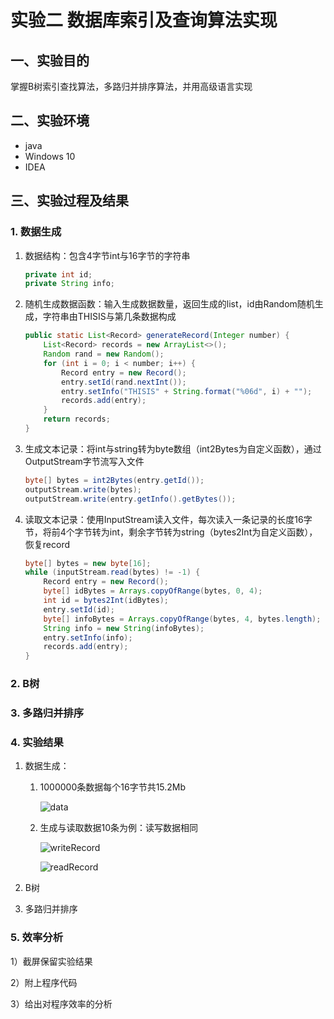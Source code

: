 # 实验二 数据库索引及查询算法实现

## 一、实验目的

掌握B树索引查找算法，多路归并排序算法，并用高级语言实现

## 二、实验环境

- java
- Windows 10
- IDEA

## 三、实验过程及结果

### 1. 数据生成

1. 数据结构：包含4字节int与16字节的字符串

   ```java
   private int id;
   private String info;
   ```

2. 随机生成数据函数：输入生成数据数量，返回生成的list，id由Random随机生成，字符串由THISIS与第几条数据构成

   ```java
   public static List<Record> generateRecord(Integer number) {
       List<Record> records = new ArrayList<>();
       Random rand = new Random();
       for (int i = 0; i < number; i++) {
           Record entry = new Record();
           entry.setId(rand.nextInt());
           entry.setInfo("THISIS" + String.format("%06d", i) + "");
           records.add(entry);
       }
       return records;
   }
   ```

3. 生成文本记录：将int与string转为byte数组（int2Bytes为自定义函数），通过OutputStream字节流写入文件

   ```java
   byte[] bytes = int2Bytes(entry.getId());
   outputStream.write(bytes);
   outputStream.write(entry.getInfo().getBytes());
   ```

4. 读取文本记录：使用InputStream读入文件，每次读入一条记录的长度16字节，将前4个字节转为int，剩余字节转为string（bytes2Int为自定义函数），恢复record

   ~~~java
   byte[] bytes = new byte[16];
   while (inputStream.read(bytes) != -1) {
       Record entry = new Record();
       byte[] idBytes = Arrays.copyOfRange(bytes, 0, 4);
       int id = bytes2Int(idBytes);
       entry.setId(id);
       byte[] infoBytes = Arrays.copyOfRange(bytes, 4, bytes.length);
       String info = new String(infoBytes);
       entry.setInfo(info);
       records.add(entry);
   }
   ~~~

### 2. B树

### 3. 多路归并排序

### 4. 实验结果

1. 数据生成：

   1. 1000000条数据每个16字节共15.2Mb

      ![data](https://s1.ax1x.com/2020/04/29/J7SPOI.jpg)

   2. 生成与读取数据10条为例：读写数据相同

      ![writeRecord](https://s1.ax1x.com/2020/04/29/J7Ck01.jpg)

      ![readRecord](https://s1.ax1x.com/2020/04/29/J7CFmR.jpg)

2. B树

3. 多路归并排序

### 5. 效率分析

1）截屏保留实验结果

 2）附上程序代码

 3）给出对程序效率的分析